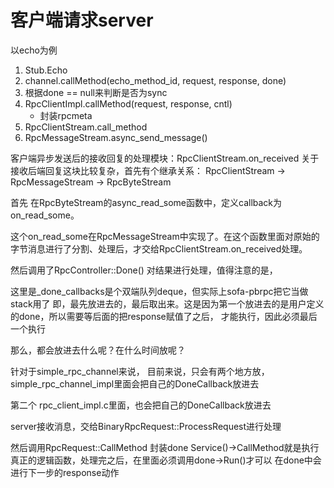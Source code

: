 # 客户端请求server
以echo为例
1. Stub.Echo
2. channel.callMethod(echo_method_id, request, response, done)
3. 根据done == null来判断是否为sync
4. RpcClientImpl.callMethod(request, response, cntl)
   * 封装rpcmeta
5. RpcClientStream.call_method
6. RpcMessageStream.async_send_message()


客户端异步发送后的接收回复的处理模块：RpcClientStream.on_received
关于接收后端回复这块比较复杂，首先有个继承关系：
RpcClientStream -> RpcMessageStream -> RpcByteStream

首先 在RpcByteStream的async_read_some函数中，定义callback为on_read_some。

这个on_read_some在RpcMessageStream中实现了。在这个函数里面对原始的字节消息进行了分割、处理后，才交给RpcClientStream.on_received处理。





然后调用了RpcController::Done() 对结果进行处理，值得注意的是，

这里是_done_callbacks是个双端队列deque，但实际上sofa-pbrpc把它当做stack用了
即，最先放进去的，最后取出来。这是因为第一个放进去的是用户定义的done，所以需要等后面的把response赋值了之后，
才能执行，因此必须最后一个执行

那么，都会放进去什么呢？在什么时间放呢？

针对于simple_rpc_channel来说，
目前来说，只会有两个地方放，
simple_rpc_channel_impl里面会把自己的DoneCallback放进去

第二个 rpc_client_impl.c里面，也会把自己的DoneCallback放进去



server接收消息，交给BinaryRpcRequest::ProcessRequest进行处理


然后调用RpcRequest::CallMethod
封装done
Service()->CallMethod就是执行真正的逻辑函数，处理完之后，在里面必须调用done->Run()才可以
在done中会进行下一步的response动作